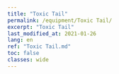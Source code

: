 ```yaml
---
title: "Toxic Tail"
permalink: /equipment/Toxic Tail/
excerpt: "Toxic Tail"
last_modified_at: 2021-01-26
lang: en
ref: "Toxic Tail.md"
toc: false
classes: wide
---
```


